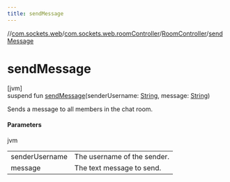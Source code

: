 ```yaml
---
title: sendMessage
---
```

//[com.sockets.web](../../../index.html)/[com.sockets.web.roomController](../index.html)/[RoomController](index.html)/[sendMessage](send-message.html)



# sendMessage



[jvm]\
suspend fun [sendMessage](send-message.html)(senderUsername: [String](https://kotlinlang.org/api/latest/jvm/stdlib/kotlin/-string/index.html), message: [String](https://kotlinlang.org/api/latest/jvm/stdlib/kotlin/-string/index.html))



Sends a message to all members in the chat room.



#### Parameters


jvm

| | |
|---|---|
| senderUsername | The username of the sender. |
| message | The text message to send. |




